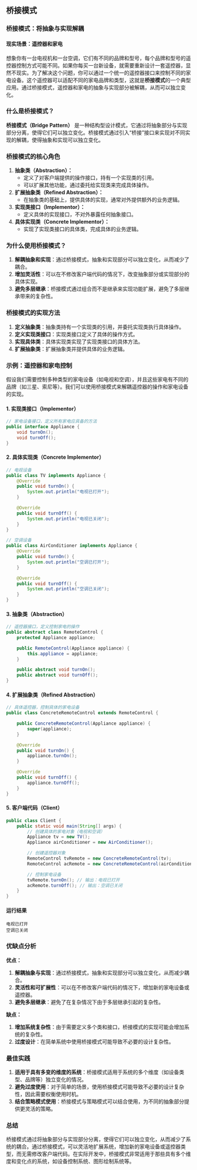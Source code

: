 ## 桥接模式

### 桥接模式：将抽象与实现解耦

#### 现实场景：遥控器和家电

想象你有一台电视机和一台空调，它们有不同的品牌和型号，每个品牌和型号的遥控器控制方式可能不同。如果你每买一台新设备，就需要重新设计一套遥控器，显然不现实。为了解决这个问题，你可以通过一个统一的遥控器接口来控制不同的家电设备。这个遥控器可以适配不同的家电品牌和类型，这就是**桥接模式**的一个典型应用。通过桥接模式，遥控器和家电的抽象与实现部分被解耦，从而可以独立变化。

### 什么是桥接模式？

**桥接模式（Bridge Pattern）** 是一种结构型设计模式，它通过将抽象部分与实现部分分离，使得它们可以独立变化。桥接模式通过引入“桥接”接口来实现对不同实现的解耦，使得抽象和实现可以独立变化。

### 桥接模式的核心角色

1. **抽象类（Abstraction）：**
    - 定义了对客户端提供的操作接口，持有一个实现类的引用。
    - 可以扩展其他功能，通过委托给实现类来完成具体操作。
2. **扩展抽象类（Refined Abstraction）：**
    - 在抽象类的基础上，提供具体的实现，通常对外提供额外的业务逻辑。
3. **实现类接口（Implementor）：**
    - 定义具体的实现接口，不对外暴露任何抽象接口。
4. **具体实现类（Concrete Implementor）：**
    - 实现了实现类接口的具体类，完成具体的业务逻辑。

### 为什么使用桥接模式？

1. **解耦抽象和实现**：通过桥接模式，抽象和实现部分可以独立变化，从而减少了耦合。
2. **增加灵活性**：可以在不修改客户端代码的情况下，改变抽象部分或实现部分的具体实现。
3. **避免多层继承**：桥接模式通过组合而不是继承来实现功能扩展，避免了多层继承带来的复杂性。

### 桥接模式的实现方法

1. **定义抽象类**：抽象类持有一个实现类的引用，并委托实现类执行具体操作。
2. **定义实现类接口**：实现类接口定义了具体的操作方式。
3. **实现具体类**：具体实现类实现了实现类接口的具体方法。
4. **扩展抽象类**：扩展抽象类并提供具体的业务逻辑。

### 示例：遥控器和家电控制

假设我们需要控制多种类型的家电设备（如电视和空调），并且这些家电有不同的品牌（如三星、索尼等）。我们可以使用桥接模式来解耦遥控器的操作和家电设备的实现。

#### 1. **实现类接口（Implementor）**

```java
// 家电设备接口，定义所有家电应具备的方法
public interface Appliance {
    void turnOn();
    void turnOff();
}
```

#### 2. **具体实现类（Concrete Implementor）**

```java
// 电视设备
public class TV implements Appliance {
    @Override
    public void turnOn() {
        System.out.println("电视已打开");
    }

    @Override
    public void turnOff() {
        System.out.println("电视已关闭");
    }
}

// 空调设备
public class AirConditioner implements Appliance {
    @Override
    public void turnOn() {
        System.out.println("空调已打开");
    }

    @Override
    public void turnOff() {
        System.out.println("空调已关闭");
    }
}
```

#### 3. **抽象类（Abstraction）**

```java
// 遥控器接口，定义控制家电的操作
public abstract class RemoteControl {
    protected Appliance appliance;

    public RemoteControl(Appliance appliance) {
        this.appliance = appliance;
    }

    public abstract void turnOn();
    public abstract void turnOff();
}
```

#### 4. **扩展抽象类（Refined Abstraction）**

```java
// 具体遥控器，控制具体的家电设备
public class ConcreteRemoteControl extends RemoteControl {

    public ConcreteRemoteControl(Appliance appliance) {
        super(appliance);
    }

    @Override
    public void turnOn() {
        appliance.turnOn();
    }

    @Override
    public void turnOff() {
        appliance.turnOff();
    }
}
```

#### 5. **客户端代码（Client）**

```java
public class Client {
    public static void main(String[] args) {
        // 创建具体的家电对象（电视和空调）
        Appliance tv = new TV();
        Appliance airConditioner = new AirConditioner();

        // 创建遥控器对象
        RemoteControl tvRemote = new ConcreteRemoteControl(tv);
        RemoteControl acRemote = new ConcreteRemoteControl(airConditioner);

        // 控制家电设备
        tvRemote.turnOn(); // 输出：电视已打开
        acRemote.turnOff(); // 输出：空调已关闭
    }
}
```

#### 运行结果

```
电视已打开
空调已关闭
```

### 优缺点分析

**优点：**

1. **解耦抽象与实现**：通过桥接模式，抽象和实现部分可以独立变化，从而减少耦合。
2. **灵活性和可扩展性**：可以在不修改客户端代码的情况下，增加新的家电设备或遥控器。
3. **避免多层继承**：避免了在复杂情况下由于多层继承引起的复杂性。

**缺点：**

1. **增加系统复杂性**：由于需要定义多个类和接口，桥接模式的实现可能会增加系统的复杂性。
2. **过度设计**：在简单系统中使用桥接模式可能导致不必要的设计复杂性。

### 最佳实践

1. **适用于具有多变的维度的系统**：桥接模式适用于系统的多个维度（如设备类型、品牌等）独立变化的情况。
2. **避免过度使用**：对于简单的场景，使用桥接模式可能导致不必要的设计复杂性，因此需要权衡使用时机。
3. **结合策略模式使用**：桥接模式与策略模式可以结合使用，为不同的抽象部分提供更灵活的策略。

### 总结

桥接模式通过将抽象部分与实现部分分离，使得它们可以独立变化，从而减少了系统的耦合。通过桥接模式，可以灵活地扩展系统，增加新的家电设备或遥控器类型，而无需修改客户端代码。在实际开发中，桥接模式非常适用于那些具有多个维度和变化点的系统，如设备控制系统、图形绘制系统等。

